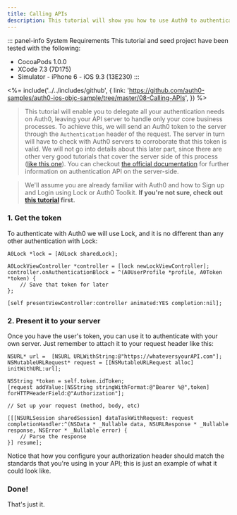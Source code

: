 ```yaml
---
title: Calling APIs
description: This tutorial will show you how to use Auth0 to authenticate with your own API server.
---
```


::: panel-info System Requirements
This tutorial and seed project have been tested with the following:

* CocoaPods 1.0.0
* XCode 7.3 (7D175)
* Simulator - iPhone 6 - iOS 9.3 (13E230)
  :::

<%= include('../../includes/github', { link: 'https://github.com/auth0-samples/auth0-ios-objc-sample/tree/master/08-Calling-APIs', }) %>

> This tutorial will enable you to delegate all your authentication needs on Auth0, leaving your API server to handle only your core business processes.
> To achieve this, we will send an Auth0 token to the server through the `Authentication` header of the request. The server in turn will have to check with Auth0 servers to corroborate that this token is valid. We will not go into details about this later part, since there are other very good tutorials that cover the server side of this process ([like this one](https://github.com/auth0-samples/auth0-angularjs2-systemjs-sample/tree/master/Server)). You can checkout [the official documentation](/api/authentication) for further information on authentication API on the server-side.

> We'll assume you are already familiar with Auth0 and how to Sign up and Login using Lock or Auth0 Toolkit. **If you're not sure, check out [this tutorial](01-login.md) first.**

### 1. Get the token

To authenticate with Auth0 we will use Lock, and it is no different than any other authentication with Lock:

```objc
A0Lock *lock = [A0Lock sharedLock];

A0LockViewController *controller = [lock newLockViewController];
controller.onAuthenticationBlock = ^(A0UserProfile *profile, A0Token *token) {
    // Save that token for later   
};

[self presentViewController:controller animated:YES completion:nil];
```

### 2. Present it to your server

Once you have the user's token, you can use it to authenticate with your own server. Just remember to attach it to your request header like this:

```objc
NSURL* url =  [NSURL URLWithString:@"https://whateversyourAPI.com"];
NSMutableURLRequest* request = [[NSMutableURLRequest alloc] initWithURL:url];
    
NSString *token = self.token.idToken;
[request addValue:[NSString stringWithFormat:@"Bearer %@",token] forHTTPHeaderField:@"Authorization"];

// Set up your request (method, body, etc)

[[[NSURLSession sharedSession] dataTaskWithRequest: request completionHandler:^(NSData * _Nullable data, NSURLResponse * _Nullable response, NSError * _Nullable error) {
    // Parse the response        
}] resume];
```

Notice that how you configure your authorization header should match the standards that you're using in your API; this is just an example of what it could look like.

### Done!

That's just it.